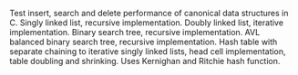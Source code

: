 Test insert, search and delete performance of canonical data structures in C.
Singly linked list, recursive implementation.
Doubly linked list, iterative implementation.
Binary search tree, recursive implementation.
AVL balanced binary search tree, recursive implementation.
Hash table with separate chaining to iterative singly linked lists, head cell
implementation, table doubling and shrinking. Uses Kernighan and Ritchie hash 
function.
